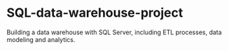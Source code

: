 # SQL-data-warehouse-project
Building a data warehouse with SQL Server, including ETL processes, data modeling and analytics.
